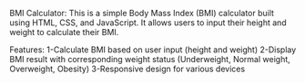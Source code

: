 BMI Calculator:
This is a simple Body Mass Index (BMI) calculator built using HTML, CSS, and JavaScript. It allows users to input their height and weight to calculate their BMI.

Features:
1-Calculate BMI based on user input (height and weight)
2-Display BMI result with corresponding weight status (Underweight, Normal weight, Overweight, Obesity)
3-Responsive design for various devices